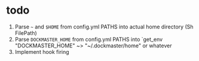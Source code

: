 # todo

1. Parse `~` and `$HOME` from config.yml PATHS into actual home directory (Sh FilePath)
2. Parse `DOCKMASTER_HOME` from config.yml PATHS into `get_env "DOCKMASTER_HOME" ~> "~/.dockmaster/home" or whatever
3. Implement hook firing
